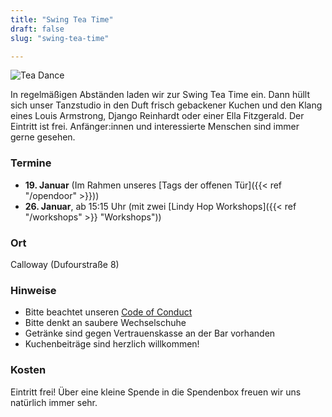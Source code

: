 ```yaml
---
title: "Swing Tea Time"
draft: false
slug: "swing-tea-time"

---
```


![Tea Dance](../slider_tea_dance.png)

[//]: # (> Der nächste Termin steht noch nicht fest.)

In regelmäßigen Abständen laden wir zur Swing Tea Time ein. Dann hüllt sich unser Tanzstudio in den Duft frisch gebackener Kuchen und den Klang eines Louis Armstrong, Django Reinhardt oder einer Ella Fitzgerald. Der Eintritt ist frei. Anfänger:innen und interessierte Menschen sind immer gerne gesehen. 

### Termine
- **19\. Januar** (Im Rahmen unseres [Tags der offenen Tür]({{< ref "/opendoor" >}}))
- **26\. Januar**, ab 15:15 Uhr (mit zwei [Lindy Hop Workshops]({{< ref "/workshops" >}} "Workshops"))

### Ort
Calloway (Dufourstraße 8)

### Hinweise
- Bitte beachtet unseren [Code of Conduct](../Code_of_Conduct_-_Kurse.pdf)
- Bitte denkt an saubere Wechselschuhe
- Getränke sind gegen Vertrauenskasse an der Bar vorhanden
- Kuchenbeiträge sind herzlich willkommen!

### Kosten
Eintritt frei! Über eine kleine Spende in die Spendenbox freuen wir uns natürlich immer sehr.
